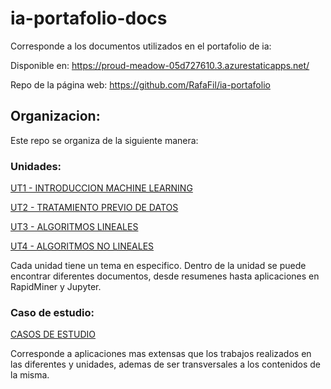# ia-portafolio-docs

Corresponde a los documentos utilizados en el portafolio de ia:

Disponible en: https://proud-meadow-05d727610.3.azurestaticapps.net/

Repo de la página web: https://github.com/RafaFil/ia-portafolio 

## Organizacion:

Este repo se organiza de la siguiente manera:

### Unidades:

[UT1 - INTRODUCCION MACHINE LEARNING](./UT1%20-%20INTRODUCCION%20A%20MACHINE%20LEARNING/)

[UT2 - TRATAMIENTO PREVIO DE DATOS](./UT2%20-%20TRATAMIENTO%20PREVIO%20DE%20DATOS/)

[UT3 - ALGORITMOS LINEALES](./UT3%20-%20ALGORITMOS%20LINELAES/)

[UT4 - ALGORITMOS NO LINEALES](./UT4%20-%20ALGORITMOS%20NO%20LINEALES/)


Cada unidad tiene un tema en especifico. Dentro de la unidad se puede encontrar diferentes documentos, desde resumenes hasta aplicaciones en RapidMiner y Jupyter.

### Caso de estudio:

[CASOS DE ESTUDIO](./CASOS%20DE%20ESTUDIO/)

Corresponde a aplicaciones mas extensas que los trabajos realizados en las diferentes y unidades, ademas de ser transversales a los contenidos de la misma.

